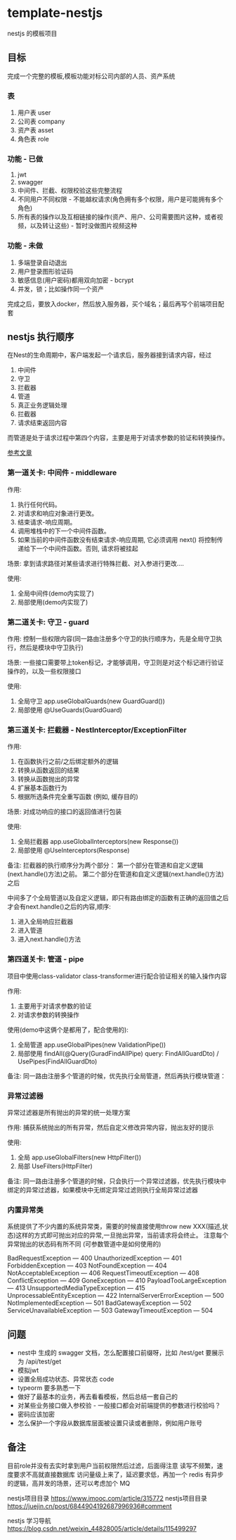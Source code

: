 # template-nestjs
nestjs 的模板项目

## 目标
完成一个完整的模板,模板功能对标公司内部的人员、资产系统

### 表
1. 用户表 user
2. 公司表 company
3. 资产表 asset
4. 角色表 role

### 功能 - 已做
1. jwt
2. swagger
3. 中间件、拦截、权限校验这些完整流程
4. 不同用户不同权限 - 不能越权请求(角色拥有多个权限，用户是可能拥有多个角色)
5. 所有表的操作以及互相链接的操作(资产、用户、公司需要图片这种，或者视频，以及转让这些) - 暂时没做图片视频这种

### 功能 - 未做
1. 多端登录自动退出
2. 用户登录图形验证码
3. 敏感信息(用户密码)都用双向加密 - bcrypt
4. 并发，锁；比如操作同一个资产

完成之后，要放入docker，然后放入服务器，买个域名；最后再写个前端项目配套

## nestjs 执行顺序
在Nest的生命周期中，客户端发起一个请求后，服务器接到请求内容，经过
1. 中间件
2. 守卫
3. 拦截器
4. 管道
5. 真正业务逻辑处理
6. 拦截器
7. 请求结束返回内容

而管道是处于请求过程中第四个内容，主要是用于对请求参数的验证和转换操作。

[参考文章](https://blog.csdn.net/lxy869718069/article/details/103960790)

### 第一道关卡: 中间件 - middleware
作用:
1. 执行任何代码。
2. 对请求和响应对象进行更改。
3. 结束请求-响应周期。
4. 调用堆栈中的下一个中间件函数。
5. 如果当前的中间件函数没有结束请求-响应周期, 它必须调用 next() 将控制传递给下一个中间件函数。否则, 请求将被挂起

场景: 拿到请求路径对某些请求进行特殊拦截、对入参进行更改....

使用:
1. 全局中间件(demo内实现了)
2. 局部使用(demo内实现了)

### 第二道关卡: 守卫 - guard
作用: 控制一些权限内容(同一路由注册多个守卫的执行顺序为，先是全局守卫执行，然后是模块中守卫执行)

场景: 一些接口需要带上token标记，才能够调用，守卫则是对这个标记进行验证操作的，以及一些权限接口

使用:
1. 全局守卫 app.useGlobalGuards(new GuardGuard())
2. 局部使用 @UseGuards(GuardGuard)

### 第三道关卡: 拦截器 - NestInterceptor/ExceptionFilter
作用:
1. 在函数执行之前/之后绑定额外的逻辑
2. 转换从函数返回的结果
3. 转换从函数抛出的异常
4. 扩展基本函数行为
5. 根据所选条件完全重写函数 (例如, 缓存目的)

场景: 对成功响应的接口的返回值进行包装

使用:
1. 全局拦截器 app.useGlobalInterceptors(new Response())
2. 局部使用 @UseInterceptors(Response)

备注:
拦截器的执行顺序分为两个部分：
第一个部分在管道和自定义逻辑(next.handle()方法)之前。
第二个部分在管道和自定义逻辑(next.handle()方法)之后

中间多了个全局管道以及自定义逻辑，即只有路由绑定的函数有正确的返回值之后才会有next.handle()之后的内容,顺序:
1. 进入全局响应拦截器
2. 进入管道
3. 进入next.handle()方法

### 第四道关卡: 管道 - pipe
项目中使用class-validator class-transformer进行配合验证相关的输入操作内容

作用:
1. 主要用于对请求参数的验证
2. 对请求参数的转换操作

使用(demo中这俩个是都用了，配合使用的):
1. 全局管道 app.useGlobalPipes(new ValidationPipe())
2. 局部使用 findAll(@Query(GuradFindAllPipe) query: FindAllGuardDto) / UsePipes(FindAllGuardDto)

备注:
同一路由注册多个管道的时候，优先执行全局管道，然后再执行模块管道：

### 异常过滤器
异常过滤器是所有抛出的异常的统一处理方案

作用:
捕获系统抛出的所有异常，然后自定义修改异常内容，抛出友好的提示

使用:
1. 全局 app.useGlobalFilters(new HttpFilter())
2. 局部 UseFilters(HttpFilter)

备注:
同一路由注册多个管道的时候，只会执行一个异常过滤器，优先执行模块中绑定的异常过滤器，如果模块中无绑定异常过滤则执行全局异常过滤器

### 内置异常类
系统提供了不少内置的系统异常类，需要的时候直接使用throw new XXX(描述,状态)这样的方式即可抛出对应的异常,一旦抛出异常，当前请求将会终止。
注意每个异常抛出的状态码有所不同 (可参数管道中是如何使用的)

BadRequestException — 400
UnauthorizedException — 401
ForbiddenException — 403
NotFoundException — 404
NotAcceptableException — 406
RequestTimeoutException — 408
ConflictException — 409
GoneException — 410
PayloadTooLargeException — 413
UnsupportedMediaTypeException — 415
UnprocessableEntityException — 422
InternalServerErrorException — 500
NotImplementedException — 501
BadGatewayException — 502
ServiceUnavailableException — 503
GatewayTimeoutException — 504

## 问题
+ nest中 生成的 swagger 文档，怎么配置接口前缀呀，比如 /test/get 要展示为 /api/test/get
+ 模拟jwt
+ 设置全局成功状态、异常状态 code
+ typeorm 要多熟悉一下
+ 做好了最基本的业务，再去看看模板，然后总结一套自己的
+ 对某些业务接口做入参校验 - 一般接口都会对前端提供的参数进行校验吗？
+ 密码应该加密
+ 怎么保护一个字段从数据库层面被设置只读或者删除，例如用户账号

## 备注
目前role并没有去实时拿到用户当前权限然后过滤，后面得注意
读写不频繁，速度要求不高就直接数据库
访问量级上来了，延迟要求低，再加一个 redis
有异步的逻辑，高并发的场景，还可以考虑加个 MQ

nestjs项目目录 https://www.imooc.com/article/315772
nestjs项目目录 https://juejin.cn/post/6844904192687996936#comment

nestjs 学习导航 https://blog.csdn.net/weixin_44828005/article/details/115499297
